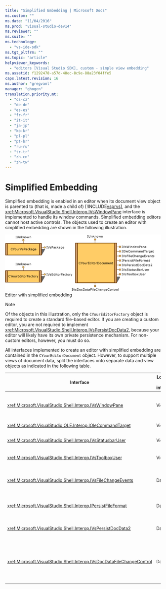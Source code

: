 ```yaml
---
title: "Simplified Embedding | Microsoft Docs"
ms.custom: ""
ms.date: "11/04/2016"
ms.prod: "visual-studio-dev14"
ms.reviewer: ""
ms.suite: ""
ms.technology: 
  - "vs-ide-sdk"
ms.tgt_pltfrm: ""
ms.topic: "article"
helpviewer_keywords: 
  - "editors [Visual Studio SDK], custom - simple view embedding"
ms.assetid: f1292478-a57d-48ec-8c9e-88a23f04ffe5
caps.latest.revision: 16
ms.author: "gregvanl"
manager: "ghogen"
translation.priority.mt: 
  - "cs-cz"
  - "de-de"
  - "es-es"
  - "fr-fr"
  - "it-it"
  - "ja-jp"
  - "ko-kr"
  - "pl-pl"
  - "pt-br"
  - "ru-ru"
  - "tr-tr"
  - "zh-cn"
  - "zh-tw"
---
```

# Simplified Embedding
Simplified embedding is enabled in an editor when its document view object is parented to (that is, made a child of) [!INCLUDE[vsprvs](../code-quality/includes/vsprvs_md.md)], and the <xref:Microsoft.VisualStudio.Shell.Interop.IVsWindowPane> interface is implemented to handle its window commands. Simplified embedding editors cannot host active controls. The objects used to create an editor with simplified embedding are shown in the following illustration.  
  
 ![Simplified Embedding Editor graphic](../extensibility/media/vssimplifiedembeddingeditor.gif "vsSimplifiedEmbeddingEditor")  
Editor with simplified embedding  
  
> [!NOTE]
>  Of the objects in this illustration, only the `CYourEditorFactory` object is required to create a standard file-based editor. If you are creating a custom editor, you are not required to implement <xref:Microsoft.VisualStudio.Shell.Interop.IVsPersistDocData2>, because your editor will likely have its own private persistence mechanism. For non-custom editors, however, you must do so.  
  
 All interfaces implemented to create an editor with simplified embedding are contained in the `CYourEditorDocument` object. However, to support multiple views of document data, split the interfaces onto separate data and view objects as indicated in the following table.  
  
|Interface|Location of interface|Use|  
|---------------|---------------------------|---------|  
|<xref:Microsoft.VisualStudio.Shell.Interop.IVsWindowPane>|View|Provides connection to the parent window.|  
|<xref:Microsoft.VisualStudio.OLE.Interop.IOleCommandTarget>|View|Handles commands.|  
|<xref:Microsoft.VisualStudio.Shell.Interop.IVsStatusbarUser>|View|Enables status bar updates.|  
|<xref:Microsoft.VisualStudio.Shell.Interop.IVsToolboxUser>|View|Enables **Toolbox** items.|  
|<xref:Microsoft.VisualStudio.Shell.Interop.IVsFileChangeEvents>|Data|Sends notifications when the file changes.|  
|<xref:Microsoft.VisualStudio.Shell.Interop.IPersistFileFormat>|Data|Enables the Save As feature for a file type.|  
|<xref:Microsoft.VisualStudio.Shell.Interop.IVsPersistDocData2>|Data|Enables persistence for the document.|  
|<xref:Microsoft.VisualStudio.Shell.Interop.IVsDocDataFileChangeControl>|Data|Allows suppression of file change events, such as reload triggering.|